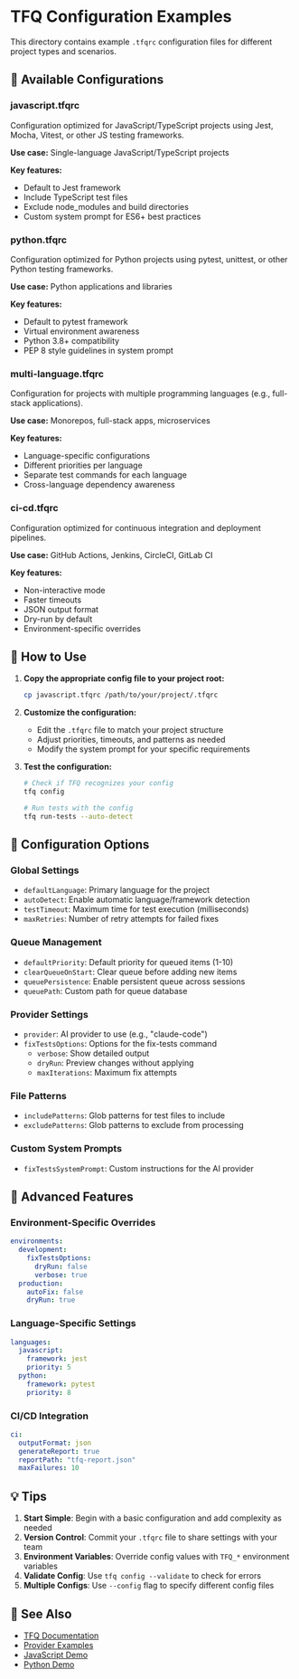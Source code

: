 # TFQ Configuration Examples

This directory contains example `.tfqrc` configuration files for different project types and scenarios.

## 📁 Available Configurations

### javascript.tfqrc
Configuration optimized for JavaScript/TypeScript projects using Jest, Mocha, Vitest, or other JS testing frameworks.

**Use case:** Single-language JavaScript/TypeScript projects

**Key features:**
- Default to Jest framework
- Include TypeScript test files
- Exclude node_modules and build directories
- Custom system prompt for ES6+ best practices

### python.tfqrc
Configuration optimized for Python projects using pytest, unittest, or other Python testing frameworks.

**Use case:** Python applications and libraries

**Key features:**
- Default to pytest framework
- Virtual environment awareness
- Python 3.8+ compatibility
- PEP 8 style guidelines in system prompt

### multi-language.tfqrc
Configuration for projects with multiple programming languages (e.g., full-stack applications).

**Use case:** Monorepos, full-stack apps, microservices

**Key features:**
- Language-specific configurations
- Different priorities per language
- Separate test commands for each language
- Cross-language dependency awareness

### ci-cd.tfqrc
Configuration optimized for continuous integration and deployment pipelines.

**Use case:** GitHub Actions, Jenkins, CircleCI, GitLab CI

**Key features:**
- Non-interactive mode
- Faster timeouts
- JSON output format
- Dry-run by default
- Environment-specific overrides

## 🚀 How to Use

1. **Copy the appropriate config file to your project root:**
   ```bash
   cp javascript.tfqrc /path/to/your/project/.tfqrc
   ```

2. **Customize the configuration:**
   - Edit the `.tfqrc` file to match your project structure
   - Adjust priorities, timeouts, and patterns as needed
   - Modify the system prompt for your specific requirements

3. **Test the configuration:**
   ```bash
   # Check if TFQ recognizes your config
   tfq config
   
   # Run tests with the config
   tfq run-tests --auto-detect
   ```

## 📝 Configuration Options

### Global Settings
- `defaultLanguage`: Primary language for the project
- `autoDetect`: Enable automatic language/framework detection
- `testTimeout`: Maximum time for test execution (milliseconds)
- `maxRetries`: Number of retry attempts for failed fixes

### Queue Management
- `defaultPriority`: Default priority for queued items (1-10)
- `clearQueueOnStart`: Clear queue before adding new items
- `queuePersistence`: Enable persistent queue across sessions
- `queuePath`: Custom path for queue database

### Provider Settings
- `provider`: AI provider to use (e.g., "claude-code")
- `fixTestsOptions`: Options for the fix-tests command
  - `verbose`: Show detailed output
  - `dryRun`: Preview changes without applying
  - `maxIterations`: Maximum fix attempts

### File Patterns
- `includePatterns`: Glob patterns for test files to include
- `excludePatterns`: Glob patterns to exclude from processing

### Custom System Prompts
- `fixTestsSystemPrompt`: Custom instructions for the AI provider

## 🔧 Advanced Features

### Environment-Specific Overrides
```yaml
environments:
  development:
    fixTestsOptions:
      dryRun: false
      verbose: true
  production:
    autoFix: false
    dryRun: true
```

### Language-Specific Settings
```yaml
languages:
  javascript:
    framework: jest
    priority: 5
  python:
    framework: pytest
    priority: 8
```

### CI/CD Integration
```yaml
ci:
  outputFormat: json
  generateReport: true
  reportPath: "tfq-report.json"
  maxFailures: 10
```

## 💡 Tips

1. **Start Simple**: Begin with a basic configuration and add complexity as needed
2. **Version Control**: Commit your `.tfqrc` file to share settings with your team
3. **Environment Variables**: Override config values with `TFQ_*` environment variables
4. **Validate Config**: Use `tfq config --validate` to check for errors
5. **Multiple Configs**: Use `--config` flag to specify different config files

## 📖 See Also

- [TFQ Documentation](../../../../README.md)
- [Provider Examples](../)
- [JavaScript Demo](../javascript-calculator/)
- [Python Demo](../python-math-utils/)